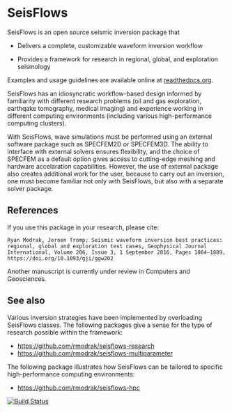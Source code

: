 SeisFlows
=========

SeisFlows is an open source seismic inversion package that

- Delivers a complete, customizable waveform inversion workflow

- Provides a framework for research in regional, global, and exploration seismology

Examples and usage guidelines are available online at [readthedocs.org](http://seisflows.readthedocs.org/en/latest/).

SeisFlows has an idiosyncratic workflow-based design informed by familiarity with different research problems (oil and gas exploration, earthqake tomography, medical imaging) and experience working in different computing environments (including various high-performance computing clusters).

With SeisFlows, wave simulations must be performed using an external software package such as SPECFEM2D or SPECFEM3D.  The ability to interface with external solvers ensures flexibility, and the choice of SPECFEM as a default option gives access to cutting-edge meshing and hardware accelaration capabilities.  However, the use of external package also creates additional work for the user, because to carry out an inversion, one must become familiar not only with SeisFlows, but also with a separate solver package.  


References
----------
If you use this package in your research, please cite:

`Ryan Modrak, Jeroen Tromp; Seismic waveform inversion best practices: regional, global and exploration test cases, Geophysical Journal International, Volume 206, Issue 3, 1 September 2016, Pages 1864–1889, https://doi.org/10.1093/gji/ggw202`

Another manuscript is currently under review in Computers and Geosciences.


See also
--------
Various inversion strategies have been implemented by overloading SeisFlows classes.  The following packages give a sense for the type of research possible within the framework:

- https://github.com/rmodrak/seisflows-research
- https://github.com/rmodrak/seisflows-multiparameter


The following package illustrates how SeisFlows can be tailored to specific high-performance computing environments:

- https://github.com/rmodrak/seisflows-hpc



[![Build Status](https://travis-ci.org/rmodrak/seisflows.svg?branch=master)](https://travis-ci.org/rmodrak/seisflows)
